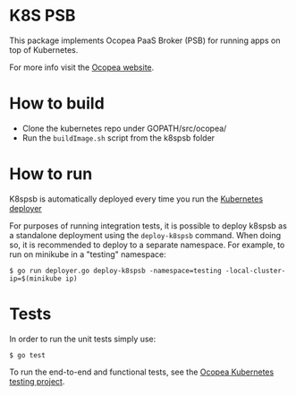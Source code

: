 # K8S PSB

This package implements Ocopea PaaS Broker (PSB) for running apps on top of Kubernetes.

For more info visit the [Ocopea website](https://ocopea.github.io).

# How to build

* Clone the kubernetes repo under GOPATH/src/ocopea/
* Run the `buildImage.sh` script from the k8spsb folder

# How to run

K8spsb is automatically deployed every time you run the 
[Kubernetes deployer](https://github.com/ocopea/kubernetes)

For purposes of running integration tests, it is possible to deploy k8spsb as a
standalone deployment using the `deploy-k8spsb` command.
When doing so, it is recommended to deploy to a separate namespace.
For example, to run on minikube in a "testing" namespace:

```
$ go run deployer.go deploy-k8spsb -namespace=testing -local-cluster-ip=$(minikube ip)
```

# Tests

In order to run the unit tests simply use:

```
$ go test
```

To run the end-to-end and functional tests, see the 
[Ocopea Kubernetes testing project](https://github.com/ocopea/kubernetes/tree/master/tests).

